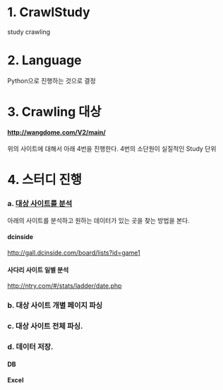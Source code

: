 # 1. CrawlStudy
study crawling
# 2. Language 
Python으로 진행하는 것으로 결정

# 3. Crawling 대상 
#### http://wangdome.com/V2/main/
위의 사이트에 대해서 아래 4번을 진행한다. 
4번의 소단원이 실질적인 Study 단위

# 4. 스터디 진행 
### a. [대상 사이트를 분석](https://github.com/byoungmoon/ybmmcp1/wiki/대상페이지-분석)
아래의 사이트를 분석하고 원하는 데이터가 있는 곳을 찾는 방법을 본다.
#### dcinside
http://gall.dcinside.com/board/lists?id=game1
#### 사다리 사이트 일별 분석
http://ntry.com/#/stats/ladder/date.php

### b. 대상 사이트 개별 페이지 파싱 
### c. 대상 사이트 전체 파싱. 
### d. 데이터 저장.
#### DB
#### Excel
